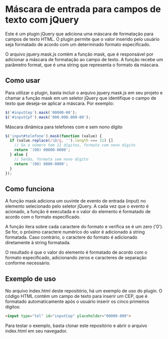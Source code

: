 # Máscara de entrada para campos de texto com jQuery
Este é um plugin jQuery que adiciona uma máscara de formatação para campos de texto HTML. O plugin permite que o valor inserido pelo usuário seja formatado de acordo com um determinado formato especificado.

O arquivo jquery.mask.js contém a função mask, que é responsável por adicionar a máscara de formatação ao campo de texto. A função recebe um parâmetro format, que é uma string que representa o formato da máscara.

## Como usar
Para utilizar o plugin, basta incluir o arquivo jquery.mask.js em seu projeto e chamar a função mask em um seletor jQuery que identifique o campo de texto que deseja-se aplicar a máscara. Por exemplo:

```javascript
$('#inputCep').mask('00000-00');
$('#inputCpf').mask('000.000.000-00');
```

Máscara dinâmica para telefones com e sem nono dígito

```javascript
$('input#telefone').mask(function (value) {
  if (value.replace(/\D/g, '').length === 11) {]
    // Se o número tem 11 dígitos, formata com nono dígito
    return '(00) 00000-0000';
  } else {
    // Senão, formata sem nono dígito
    return '(00) 0000-0000';
  }
});
```

## Como funciona
A função mask adiciona um ouvinte de evento de entrada (input) no elemento selecionado pelo seletor jQuery. A cada vez que o evento é acionado, a função é executada e o valor do elemento é formatado de acordo com o formato especificado.

A função itera sobre cada caractere do formato e verifica se é um zero ('0'). Se for, o próximo caractere numérico do valor é adicionado à string formatada. Caso contrário, o caractere do formato é adicionado diretamente à string formatada.

O resultado é que o valor do elemento é formatado de acordo com o formato especificado, adicionando zeros e caracteres de separação conforme necessário.

## Exemplo de uso
No arquivo index.html deste repositório, há um exemplo de uso do plugin. O código HTML contém um campo de texto para inserir um CEP, que é formatado automaticamente após o usuário inserir os cinco primeiros dígitos:

```html
<input type="tel" id="inputCep" placeholder="00000-000">
```

Para testar o exemplo, basta clonar este repositório e abrir o arquivo index.html em seu navegador.
